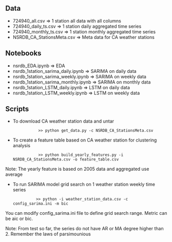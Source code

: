 ## Data
* 724940_all.csv => 1 station all data with all columns
* 724940_daily_ts.csv => 1 station daily aggregated time series
* 724940_monthly_ts.csv => 1 station monthly aggregated time series
* NSRDB_CA_StationsMeta.csv => Meta data for CA weather stations
## Notebooks
* nsrdb_EDA.ipynb => EDA
* nsrdb_1station_sarima_daily.ipynb => SARIMA on daily data
* nsrdb_1station_sarima_weekly.ipynb => SARIMA on weekly data
* nsrdb_1station_sarima_monthly.ipynb =>  SARIMA on monthly data
* nsrdb_1station_LSTM_daily.ipynb => LSTM on daily data
* nsrdb_1station_LSTM_weekly.ipynb => LSTM on weekly data


## Scripts

* To download CA weather station data and untar

				 >> python get_data.py -c NSRDB_CA_StationsMeta.csv 

* To create a feature table based on CA weather station for clustering analysis

				 >> python build_yearly_features.py -i NSRDB_CA_StationsMeta.csv -o feature_table.csv

Note: The yearly feature is based on 2005 data and aggregated use average

* To run SARIMA model grid search on 1 weather station weekly time series

				>> python -i weather_station_data.csv -c config_sarima.ini -m bic

You can modify config_sarima.ini file to define grid search range. Metric can be aic or bic.

Note: From test so far, the series do not have AR or MA degree higher than 2. Remember the laws of parsimounious
